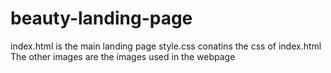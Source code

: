 # beauty-landing-page
index.html is the main landing page
style.css conatins the css of index.html
The other images are the images used in the webpage
